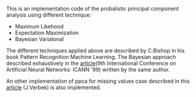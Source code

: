 This is an implementation code of the probalistic principal component analysis using different technique:
- Maximum Likehood
- Expectation Maximization 
- Bayesian Variatonal 

The different techniques applied above are described by C.Bishop in his book Pattern Recognition Machine Learning.
The Bayesian approach described exhaustively in the [article](https://digital-library.theiet.org/content/conferences/10.1049/cp_19991160)(9th International Conference on Artificial Neural Networks: ICANN '99) written by the same author.

An other implementation of ppca for missing values case described in this [article](https://hal.inria.fr/inria-00321476/en) (J.Verbek) is also implemented.

  
